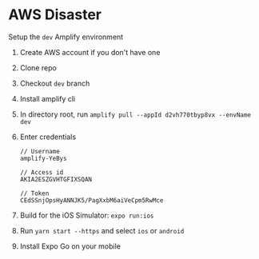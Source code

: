 # AWS Disaster

Setup the `dev` Amplify environment

1.  Create AWS account if you don't have one
1.  Clone repo
1.  Checkout `dev` branch
1.  Install amplify cli
1.  In directory root, run `amplify pull --appId d2vh770tbyp8vx --envName dev`
1.  Enter credentials

        // Username
        amplify-YeBys

        // Access id
        AKIA2ESZGVHTGFIXSQAN

        // Token
        CEdSSnjOpsHyANNJK5/PagXxbM6aiVeCpm5RwMce

1.  Build for the iOS Simulator: `expo run:ios`
1.  Run `yarn start --https` and select `ios` or `android`

1.  Install Expo Go on your mobile
